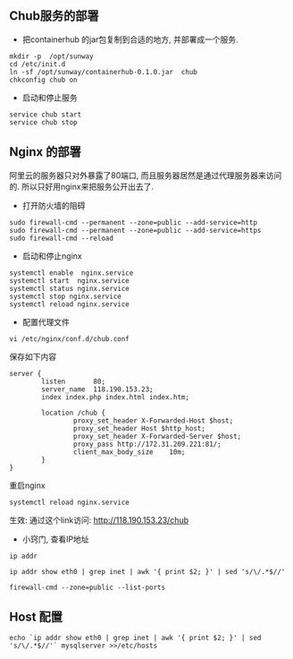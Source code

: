 Chub服务的部署
--
* 把containerhub 的jar包复制到合适的地方, 并部署成一个服务.
```
mkdir -p  /opt/sunway
cd /etc/init.d
ln -sf /opt/sunway/containerhub-0.1.0.jar  chub
chkconfig chub on
```

* 启动和停止服务
```
service chub start
service chub stop
```

Nginx 的部署
---
阿里云的服务器只对外暴露了80端口,  而且服务器居然是通过代理服务器来访问的. 所以只好用nginx来把服务公开出去了.
* 打开防火墙的阻碍
```
sudo firewall-cmd --permanent --zone=public --add-service=http 
sudo firewall-cmd --permanent --zone=public --add-service=https
sudo firewall-cmd --reload
```

* 启动和停止nginx
```
systemctl enable  nginx.service
systemctl start  nginx.service
systemctl status nginx.service
systemctl stop nginx.service
systemctl reload nginx.service
```

* 配置代理文件
```
vi /etc/nginx/conf.d/chub.conf
```
保存如下内容
```
server {
        listen       80;
        server_name  118.190.153.23;
        index index.php index.html index.htm;

        location /chub {
                proxy_set_header X-Forwarded-Host $host;
                proxy_set_header Host $http_host;
                proxy_set_header X-Forwarded-Server $host;
                proxy_pass http://172.31.209.221:81/;
                client_max_body_size    10m;
        }
}
```
重启nginx
```
systemctl reload nginx.service
```
生效:
通过这个link访问:  http://118.190.153.23/chub

* 小窍门, 查看IP地址

```
ip addr

ip addr show eth0 | grep inet | awk '{ print $2; }' | sed 's/\/.*$//'

firewall-cmd --zone=public --list-ports

```

Host 配置
--
```
echo `ip addr show eth0 | grep inet | awk '{ print $2; }' | sed 's/\/.*$//'` mysqlserver >>/etc/hosts
```



